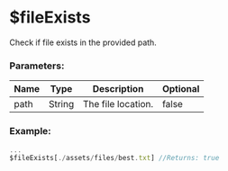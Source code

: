 # $fileExists
Check if file exists in the provided path.

### Parameters:
| Name        | Type        | Description                            | Optional |
| ----------- | ----------- | ---------------------------------------| -------- |
| path        | String      | The file location.                     | false    |

### Example:
```js
...
$fileExists[./assets/files/best.txt] //Returns: true
```